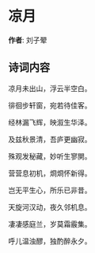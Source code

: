 # 凉月

**作者**: 刘子翚

## 诗词内容

凉月未出山，浮云半空白。

徘徊步轩窗，宛若待佳客。

经林漏飞辉，映溆生华泽。

及兹秋景清，吾庐更幽寂。

殊观发秘藏，妙听生寥閴。

营营息初机，烱烱怀新得。

岂无平生心，所乐已非昔。

天旋河汉动，夜久邻机息。

凄凄感庭兰，岁莫霜霰集。

呼儿温浊醪，独酌醉永夕。

